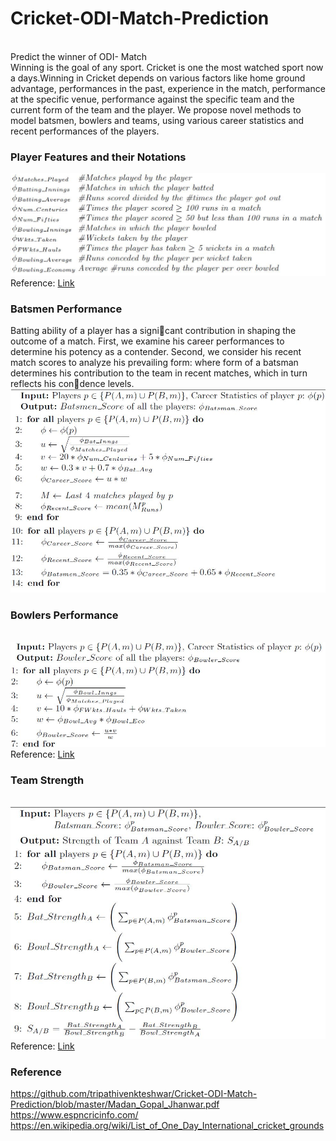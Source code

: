 # Cricket-ODI-Match-Prediction
<br>
 Predict the winner of ODI- Match
<br>
Winning is the goal of any sport. Cricket is one the most watched sport now a days.Winning in Cricket depends on various factors like home ground advantage, performances in the past, experience in the match, performance at the specific venue, performance against the specific team and the current form of the team and the player. We propose novel methods to model batsmen, bowlers and teams, using various career statistics and recent performances of the players.
<br>
<h3>Player Features and their Notations</h3>
<img src="https://github.com/tripathivenkteshwar/Cricket-ODI-Match-Prediction/blob/master/img/notations.JPG")
<br>
Reference:
<a href="https://github.com/tripathivenkteshwar/Cricket-ODI-Match-Prediction/blob/master/Madan_Gopal_Jhanwar.pdf" alt="Research">Link</a>
<br>

<h3>Batsmen Performance</h3>
Batting ability of a player has a signicant contribution in shaping the outcome of a match. First, we examine his career performances to determine his potency as a contender. Second, we consider his recent match scores to analyze his prevailing form: where form of a batsman determines his contribution to the team in recent matches, which in turn reflects his condence levels.
<br>
<img src="https://github.com/tripathivenkteshwar/Cricket-ODI-Match-Prediction/blob/master/img/batsman.JPG">
<br>
<h3> Bowlers Performance</h3>
<br>
<img src="https://github.com/tripathivenkteshwar/Cricket-ODI-Match-Prediction/blob/master/img/bowlers.JPG">
Reference:
<a href="https://github.com/tripathivenkteshwar/Cricket-ODI-Match-Prediction/blob/master/Madan_Gopal_Jhanwar.pdf" alt="Research">Link</a>
<br>
<h3>Team Strength</h3>
<br>
<img src="https://github.com/tripathivenkteshwar/Cricket-ODI-Match-Prediction/blob/master/img/team%20strength.JPG">
<br>
Reference:
<a href="https://github.com/tripathivenkteshwar/Cricket-ODI-Match-Prediction/blob/master/Madan_Gopal_Jhanwar.pdf" alt="Research">Link</a>
<br>

<h3> Reference</h3>
<a href="https://github.com/tripathivenkteshwar/Cricket-ODI-Match-Prediction/blob/master/Madan_Gopal_Jhanwar.pdf" alt="Research">https://github.com/tripathivenkteshwar/Cricket-ODI-Match-Prediction/blob/master/Madan_Gopal_Jhanwar.pdf</a>
<br>
<a href="https://www.espncricinfo.com/" alt="Data">https://www.espncricinfo.com/</a>
<br>
<a href="https://en.wikipedia.org/wiki/List_of_One_Day_International_cricket_grounds" alt="Ground">https://en.wikipedia.org/wiki/List_of_One_Day_International_cricket_grounds</a>
 <br>
